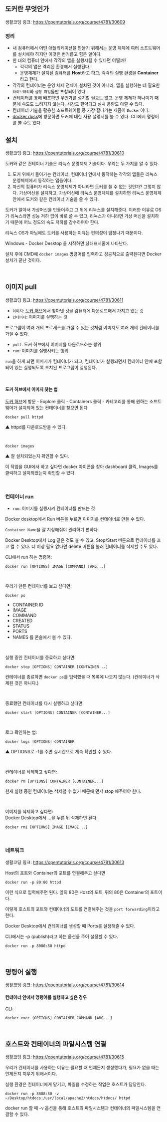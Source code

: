 ## 도커란 무엇인가
생활코딩 링크: https://opentutorials.org/course/4781/30609

### 정리
- 내 컴퓨터에서 어떤 애플리케이션을 만들기 위해서는 운영 체제에 여러 소프트웨어를 설치해야 하지만 이것은 번거롭고 힘든 일이다.
- 한 대의 컴퓨터 안에서 각각의 앱을 실행시킬 수 있다면 어떨까?
    - 각각의 앱은 격리된 환경에서 실행된다.
    - 운영체제가 설치된 컴퓨터를 **Host**라고 하고, 각각의 실행 환경을 **Container**라고 한다.
- 각각의 컨테이너는 운영 체제 전체가 설치된 것이 아니라, 앱을 실행하는 데 필요한 ``라이브러리``와 ``실행 파일``들만 포함되어 있다.
- 컨테이터를 통해 배포하면 무언가를 설치할 필요도 없고, 운영 체제가 하나이기 때문에 속도도 느려지지 않는다. 시간도 절약되고 설치 용량도 아낄 수 있다.
- 컨테이너 기술을 활용한 소프트웨어들 중 가장 잘나가는 제품이 ``Docker``이다.
- [docker docs](docs.docker.com)에 방문하면 도커에 대한 사용 설명서를 볼 수 있다. CLI에서 명령어를 볼 수도 있다.


## 설치
생활코딩 링크: https://opentutorials.org/course/4781/30610

도커와 같은 컨테이너 기술은 리눅스 운영체제 기술이다. 우리는 두 가지를 알 수 있다.

1. 도커 위에서 돌아가는 컨테이너, 컨테이너 안에서 동작하는 각각의 앱들은 리눅스 운영체제에서 동작하는 앱들이다.
2. 자신의 컴퓨터가 리눅스 운영체제가 아니라면 도커를 쓸 수 없는 것인가? 그렇지 않다. 가상머신을 설치하고, 가상머신에 리눅스 운영체제를 설치하면 리눅스 운영체제 안에서 도커와 같은 컨테이너 기술을 쓸 수 있다.

도커가 알아서 가상머신을 만들어주고 그 위에 리눅스를 설치해준다. 이러한 이유로 OS가 리눅스라면 성능 저하 없이 바로 쓸 수 있고, 리눅스가 아니라면 가상 머신을 설치하기 때문에 어느 정도의 속도 저하를 감수하여야 한다.

리눅스 OS가 아님에도 도커를 사용하는 이유는 편의성이 엄청나기 때문이다.

Windows - Docker Desktop 을 시작하면 상태표시줄에 나타난다.

설치 후에 CMD에 ``docker images`` 명령어를 입력하고 성공적으로 출력된다면 Docker 설치가 끝난 것이다.

<br>

## 이미지 pull
생활코딩 링크: https://opentutorials.org/course/4781/30611

- `이미지`: [도커 허브](hub.docker.com)에서 찾아낸 것을 컴퓨터에 다운로드해서 가지고 있는 것
- `컨테이너`: 이미지를 실행하는 것

프로그램이 여러 개의 프로세스를 가질 수 있는 것처럼 이미지도 여러 개의 컨테이너를 가질 수 있다.

- `pull`: 도커 허브에서 이미지를 다운로드하는 행위
- `run`: 이미지를 실행시키는 행위

``run``을 하게 되면 이미지가 컨테이너가 되고, 컨테이너가 실행되면서 컨테이너 안에 포함되어 있는 실행되도록 조치된 프로그램이 실행된다.

<br>

#### 도커 허브에서 이미지 찾는 법
[도커 허브](hub.docker.com)에 방문 - Explore 클릭 - Containers 클릭 - 카테고리를 통해 원하는 소프트웨어가 설치되어 있는 컨테이너를 찾으면 된다

```
docker pull httpd
```
▲ httpd를 다운로드받을 수 있다.

<br>

```
docker images
```
▲ 잘 설치되었는지 확인할 수 있다.


이 작업을 GUI에서 하고 싶다면 docker 아이콘을 찾아 dashboard 클릭, Images를 클릭하고 설치되었는지 확인할 수 있다.

<br>

### 컨테이너 run
- `run`: 이미지를 실행시켜 컨테이너를 만드는 것

Docker desktop에서 Run 버튼을 누르면 이미지를 컨테이너로 만들 수 있다.

`Container Name`을 잘 지정해줘야 관리하기 편하다.

Docker Desktop에서 Log 같은 것도 볼 수 있고, Stop/Start 버튼으로 컨테이너를 끄고 켤 수 있다. 더 이상 필요 없다면 delete 버튼을 눌러 컨테이너를 삭제할 수도 있다.

CLI에서 run 하는 명령어:
```
docker run [OPTIONS] IMAGE [COMMAND] [ARG...]
```

<br>

우리가 만든 컨테이너를 보고 싶다면:
```
docker ps
```
- CONTAINER ID
- IMAGE
- COMMAND
- CREATED
- STATUS
- PORTS
- NAMES
를 콘솔에서 볼 수 있다.

<br>

실행 중인 컨테이너를 종료하고 싶다면:
```
docker stop [OPTIONS] CONTAINER [CONTAINER...]
```
컨테이너를 종료하면 ``docker ps``를 입력했을 때 목록에 나오지 않는다. (컨테이너가 삭제된 것은 아니다.)

<br>

종료했던 컨테이너를 다시 실행하고 싶다면:
```
docker start [OPTIONS] CONTAINER [CONTAINER...]
```

<br>

로그 확인하는 법:
```
docker logs [OPTIONS] CONTAINER
```
▲ OPTIONS로 -f를 주면 실시간으로 계속 확인할 수 있다.

<br>

컨테이너를 삭제하고 싶다면:
```
docker rm [OPTIONS] CONTAINER [CONTAINER...]
```
현재 실행 중인 컨테이너는 삭제할 수 없기 때문에 먼저 stop 해주어야 한다.

<br>

이미지를 삭제하고 싶다면: <br>
Docker Desktop에서 ...을 누른 뒤 삭제하면 된다.
```
docker rmi [OPTIONS] IMAGE [IMAGE...]
```

<br>

### 네트워크
생활코딩 링크: https://opentutorials.org/course/4781/30613


Host의 포트와 Container의 포트를 연결해주고 싶다면
```
docker run -p 80:80 httpd
```
이런 식으로 입력해주면 된다. 앞의 80은 Host의 포트, 뒤의 80은 Container의 포트이다.

이렇게 호스트의 포트와 컨테이너의 포트를 연결해주는 것을 ``port forwarding``이라고 한다.

Docker Desktop에서 컨테이너를 생성할 때 Ports를 설정해줄 수 있다.

CLI에서는 -p (publish)라고 하는 옵션을 주어 설정할 수 있다.
```
docker run -p 8080:80 httpd
```

<br>

## 명령어 실행
생활코딩 링크: https://opentutorials.org/course/4781/30614

#### 컨테이너 안에서 명령어를 실행하고 싶은 경우
CLI:
```
docker exec [OPTIONS] CONTAINER COMMAND [ARG...]
```

<br>

## 호스트와 컨테이너의 파일시스템 연결
생활코딩 링크: https://opentutorials.org/course/4781/30615

우리가 컨테이너를 사용하는 이유는 필요할 때 언제든지 생성했다가, 필요가 없을 때는 언제든지 지우기 위해서이다.

실행 환경은 컨테이너에게 맡기고, 파일을 수정하는 작업은 호스트가 담당한다.

```
docker run -p 8888:80 -v ~/Desktop/htdocs:/usr/local/apache2/htdocs/htdocs/ httpd
```
docker run 할 때 -v 옵션을 통해 호스트의 파일시스템과 컨테이너의 파일시스템을 연결할 수 있다.
